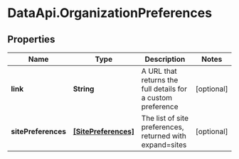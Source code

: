 # DataApi.OrganizationPreferences

## Properties
Name | Type | Description | Notes
------------ | ------------- | ------------- | -------------
**link** | **String** | A URL that returns the full details for a custom preference | [optional] 
**sitePreferences** | [**[SitePreferences]**](SitePreferences.md) | The list of site preferences, returned with expand&#x3D;sites | [optional] 

